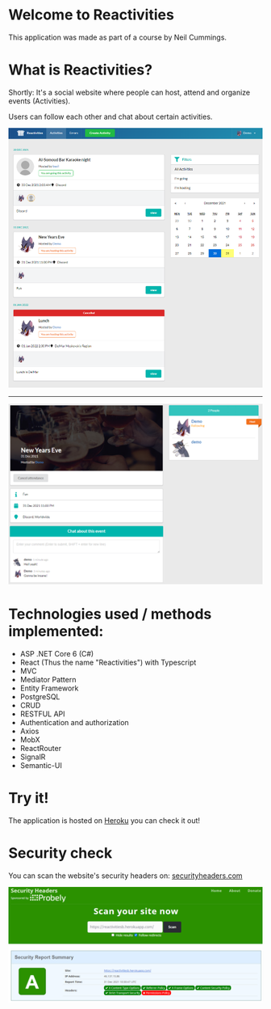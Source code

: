 # Welcome to Reactivities
This application was made as part of a course by Neil Cummings.


# What is Reactivities?
Shortly: It's a social website where people can host, attend and organize events (Activities).

Users can follow each other and chat about certain activities.

![Activities page](/readme/activities.png)

---
![Single Activity page](/readme/activity.png)

# Technologies used / methods implemented:

 - ASP .NET Core 6 (C#)
 - React (Thus the name "Reactivities") with Typescript
 - MVC
 - Mediator Pattern
 - Entity Framework
 - PostgreSQL
 - CRUD
 - RESTFUL API
 - Authentication and authorization
 - Axios
 - MobX
 - ReactRouter
 - SignalR
 - Semantic-UI

# Try it!
The application is hosted on [Heroku](https://reactivitiesb.herokuapp.com/) you can check it out!

# Security check
You can scan the website's security headers on: [securityheaders.com](https://securityheaders.com/?q=https://reactivitiesb.herokuapp.com/&followRedirects=on)

![Security Headers](/readme/securityHeaders.png)
